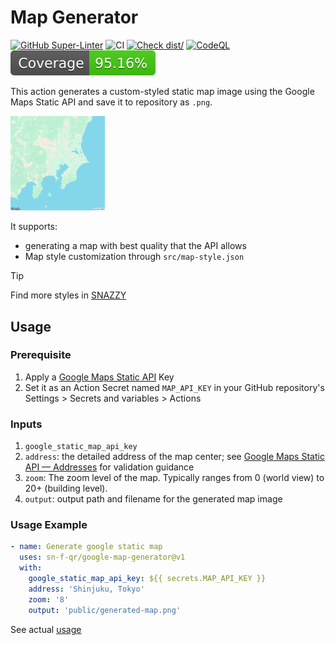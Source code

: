 # Map Generator

[![GitHub Super-Linter](https://github.com/sn-f-qr/google-map-generator/actions/workflows/linter.yml/badge.svg)](https://github.com/super-linter/super-linter)
![CI](https://github.com/sn-f-qr/google-map-generator/actions/workflows/ci.yml/badge.svg)
[![Check dist/](https://github.com/sn-f-qr/google-map-generator/actions/workflows/check-dist.yml/badge.svg)](https://github.com/actions/typescript-action/actions/workflows/check-dist.yml)
[![CodeQL](https://github.com/sn-f-qr/google-map-generator/actions/workflows/codeql-analysis.yml/badge.svg)](https://github.com/actions/typescript-action/actions/workflows/codeql-analysis.yml)
[![Coverage](./badges/coverage.svg)](./badges/coverage.svg)

This action generates a custom-styled static map image using the Google Maps
Static API and save it to repository as `.png`.

<img src='./assets/generated-map.png' alt='generated images' width=30% />

It supports:

- generating a map with best quality that the API allows
- Map style customization through `src/map-style.json`

> [!tip]
>
> Find more styles in [SNAZZY](https://snazzymaps.com/)

## Usage

### Prerequisite

1. Apply a
   [Google Maps Static API](https://developers.google.com/maps/documentation/maps-static)
   Key
1. Set it as an Action Secret named `MAP_API_KEY` in your GitHub repository's
   Settings > Secrets and variables > Actions

### Inputs

1. `google_static_map_api_key`
2. `address`: the detailed address of the map center; see
   [Google Maps Static API — Addresses](https://developers.google.com/maps/documentation/maps-static/start#Addresses)
   for validation guidance
3. `zoom`: The zoom level of the map. Typically ranges from 0 (world view) to
   20+ (building level).
4. `output`: output path and filename for the generated map image

### Usage Example

```yml
- name: Generate google static map
  uses: sn-f-qr/google-map-generator@v1
  with:
    google_static_map_api_key: ${{ secrets.MAP_API_KEY }}
    address: 'Shinjuku, Tokyo'
    zoom: '8'
    output: 'public/generated-map.png'
```

See actual
[usage](https://github.com/SN-F-QR/academic-personal/blob/main/.github/workflows/commit-snake.yml)
